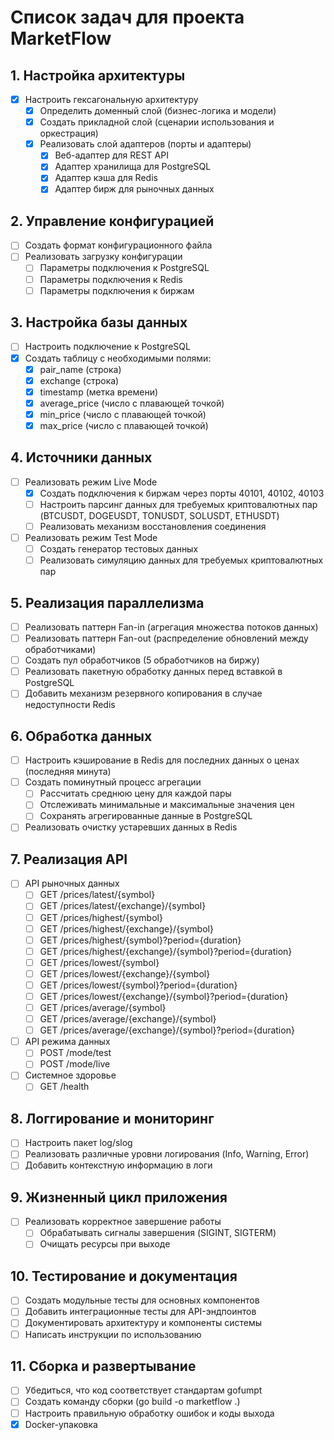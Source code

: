 # Список задач для проекта MarketFlow

## 1. Настройка архитектуры
- [x] Настроить гексагональную архитектуру
  - [x] Определить доменный слой (бизнес-логика и модели)
  - [x] Создать прикладной слой (сценарии использования и оркестрация)
  - [x] Реализовать слой адаптеров (порты и адаптеры)
    - [x] Веб-адаптер для REST API
    - [x] Адаптер хранилища для PostgreSQL
    - [x] Адаптер кэша для Redis
    - [x] Адаптер бирж для рыночных данных

## 2. Управление конфигурацией
- [ ] Создать формат конфигурационного файла
- [ ] Реализовать загрузку конфигурации
  - [ ] Параметры подключения к PostgreSQL
  - [ ] Параметры подключения к Redis
  - [ ] Параметры подключения к биржам

## 3. Настройка базы данных
- [ ] Настроить подключение к PostgreSQL
- [x] Создать таблицу с необходимыми полями:
  - [x] pair_name (строка)
  - [x] exchange (строка)
  - [x] timestamp (метка времени)
  - [x] average_price (число с плавающей точкой)
  - [x] min_price (число с плавающей точкой)
  - [x] max_price (число с плавающей точкой)

## 4. Источники данных
- [ ] Реализовать режим Live Mode
  - [x] Создать подключения к биржам через порты 40101, 40102, 40103
  - [ ] Настроить парсинг данных для требуемых криптовалютных пар (BTCUSDT, DOGEUSDT, TONUSDT, SOLUSDT, ETHUSDT)
  - [ ] Реализовать механизм восстановления соединения
- [ ] Реализовать режим Test Mode
  - [ ] Создать генератор тестовых данных
  - [ ] Реализовать симуляцию данных для требуемых криптовалютных пар

## 5. Реализация параллелизма
- [ ] Реализовать паттерн Fan-in (агрегация множества потоков данных)
- [ ] Реализовать паттерн Fan-out (распределение обновлений между обработчиками)
- [ ] Создать пул обработчиков (5 обработчиков на биржу)
- [ ] Реализовать пакетную обработку данных перед вставкой в PostgreSQL
- [ ] Добавить механизм резервного копирования в случае недоступности Redis

## 6. Обработка данных
- [ ] Настроить кэширование в Redis для последних данных о ценах (последняя минута)
- [ ] Создать поминутный процесс агрегации
  - [ ] Рассчитать среднюю цену для каждой пары
  - [ ] Отслеживать минимальные и максимальные значения цен
  - [ ] Сохранять агрегированные данные в PostgreSQL
- [ ] Реализовать очистку устаревших данных в Redis

## 7. Реализация API
- [ ] API рыночных данных
  - [ ] GET /prices/latest/{symbol}
  - [ ] GET /prices/latest/{exchange}/{symbol}
  - [ ] GET /prices/highest/{symbol}
  - [ ] GET /prices/highest/{exchange}/{symbol}
  - [ ] GET /prices/highest/{symbol}?period={duration}
  - [ ] GET /prices/highest/{exchange}/{symbol}?period={duration}
  - [ ] GET /prices/lowest/{symbol}
  - [ ] GET /prices/lowest/{exchange}/{symbol}
  - [ ] GET /prices/lowest/{symbol}?period={duration}
  - [ ] GET /prices/lowest/{exchange}/{symbol}?period={duration}
  - [ ] GET /prices/average/{symbol}
  - [ ] GET /prices/average/{exchange}/{symbol}
  - [ ] GET /prices/average/{exchange}/{symbol}?period={duration}
- [ ] API режима данных
  - [ ] POST /mode/test
  - [ ] POST /mode/live
- [ ] Системное здоровье
  - [ ] GET /health

## 8. Логгирование и мониторинг
- [ ] Настроить пакет log/slog
- [ ] Реализовать различные уровни логирования (Info, Warning, Error)
- [ ] Добавить контекстную информацию в логи

## 9. Жизненный цикл приложения
- [ ] Реализовать корректное завершение работы
  - [ ] Обрабатывать сигналы завершения (SIGINT, SIGTERM)
  - [ ] Очищать ресурсы при выходе

## 10. Тестирование и документация
- [ ] Создать модульные тесты для основных компонентов
- [ ] Добавить интеграционные тесты для API-эндпоинтов
- [ ] Документировать архитектуру и компоненты системы
- [ ] Написать инструкции по использованию

## 11. Сборка и развертывание
- [ ] Убедиться, что код соответствует стандартам gofumpt
- [ ] Создать команду сборки (go build -o marketflow .)
- [ ] Настроить правильную обработку ошибок и коды выхода
- [x] Docker-упаковка